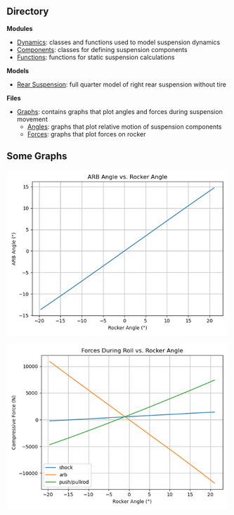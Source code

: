 ## Directory
**Modules**
- [Dynamics](https://github.com/MrActis/REV7-Suspension/blob/main/dynamics.py): classes and functions used to model suspension dynamics
- [Components](https://github.com/MrActis/REV7-Suspension/blob/main/components.py): classes for defining suspension components
- [Functions](https://github.com/MrActis/REV7-Suspension/blob/main/functions.py): functions for static suspension calculations

**Models**
- [Rear Suspension](https://github.com/MrActis/REV7-Suspension/blob/main/functions.py): full quarter model of right rear suspension without tire

**Files**
- [Graphs](Graphs): contains graphs that plot angles and forces during suspension movement
    - [Angles](Graphs/Graphs%20-%20Angles): graphs that plot relative motion of suspension components
    - [Forces](Graphs/Graphs%20-%20Forces): graphs that plot forces on rocker

## Some Graphs
![ARB motion with respect to Rocker motion](Graphs/Graphs%20-%20Angles/ARB%20Angle%20vs%20Rocker%20Angle.png)

![Forces on Rocker During Roll](Graphs/Graphs%20-%20Forces/Forces%20During%20Roll%20vs.%20Rocker%20Angle.png)
